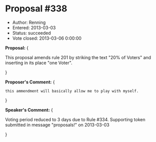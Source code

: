 Proposal #338
============= 
* Author: Renning
* Entered: 2013-03-03
* Status: succeeded
* Vote closed: 2013-03-06 0:00:00

__Proposal:__
{

This proposal amends rule 201 by striking the text "20% of Voters" and
inserting in its place "one Voter".

}

__Proposer's Comment:__
{
  
    this ammendment will basically allow me to play with myself.
  
}

__Speaker's Comment:__
{

  Voting period reduced to 3 days due to Rule #334.
  Supporting token submitted in message "proposals!" on 2013-03-03 

}
